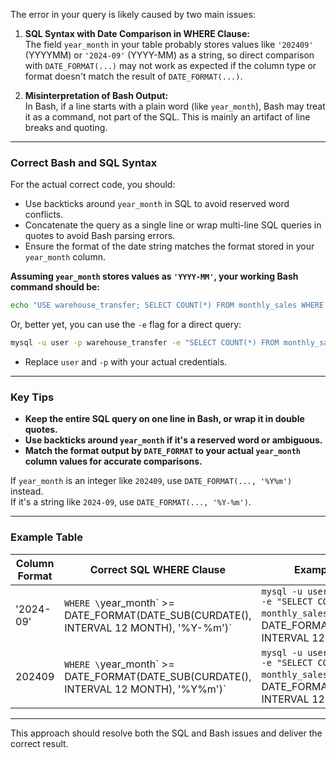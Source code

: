 The error in your query is likely caused by two main issues:

1. **SQL Syntax with Date Comparison in WHERE Clause:**  
   The field `year_month` in your table probably stores values like `'202409'` (YYYYMM) or `'2024-09'` (YYYY-MM) as a string, so direct comparison with `DATE_FORMAT(...)` may not work as expected if the column type or format doesn't match the result of `DATE_FORMAT(...)`.

2. **Misinterpretation of Bash Output:**  
   In Bash, if a line starts with a plain word (like `year_month`), Bash may treat it as a command, not part of the SQL. This is mainly an artifact of line breaks and quoting.

***

### Correct Bash and SQL Syntax

For the actual correct code, you should:

- Use backticks around `year_month` in SQL to avoid reserved word conflicts.
- Concatenate the query as a single line or wrap multi-line SQL queries in quotes to avoid Bash parsing errors.
- Ensure the format of the date string matches the format stored in your `year_month` column.

**Assuming `year_month` stores values as `'YYYY-MM'`, your working Bash command should be:**

```bash
echo "USE warehouse_transfer; SELECT COUNT(*) FROM monthly_sales WHERE \`year_month\` >= DATE_FORMAT(DATE_SUB(CURDATE(), INTERVAL 12 MONTH), '%Y-%m');" | mysql -u user -p
```

Or, better yet, you can use the `-e` flag for a direct query:

```bash
mysql -u user -p warehouse_transfer -e "SELECT COUNT(*) FROM monthly_sales WHERE \`year_month\` >= DATE_FORMAT(DATE_SUB(CURDATE(), INTERVAL 12 MONTH), '%Y-%m');"
```
- Replace `user` and `-p` with your actual credentials.

***

### Key Tips

- **Keep the entire SQL query on one line in Bash, or wrap it in double quotes.**
- **Use backticks around `year_month` if it's a reserved word or ambiguous.**
- **Match the format output by `DATE_FORMAT` to your actual `year_month` column values for accurate comparisons.**

If `year_month` is an integer like `202409`, use `DATE_FORMAT(..., '%Y%m')` instead.  
If it's a string like `2024-09`, use `DATE_FORMAT(..., '%Y-%m')`.

***

### Example Table

| Column Format | Correct SQL WHERE Clause | Example Bash Command |
|---------------|-------------------------|---------------------|
| '2024-09' | `WHERE \`year_month\` >= DATE_FORMAT(DATE_SUB(CURDATE(), INTERVAL 12 MONTH), '%Y-%m')` | `mysql -u user -p warehouse_transfer -e "SELECT COUNT(*) FROM monthly_sales WHERE \`year_month\` >= DATE_FORMAT(DATE_SUB(CURDATE(), INTERVAL 12 MONTH), '%Y-%m');"`  |
| 202409 | `WHERE \`year_month\` >= DATE_FORMAT(DATE_SUB(CURDATE(), INTERVAL 12 MONTH), '%Y%m')` | `mysql -u user -p warehouse_transfer -e "SELECT COUNT(*) FROM monthly_sales WHERE \`year_month\` >= DATE_FORMAT(DATE_SUB(CURDATE(), INTERVAL 12 MONTH), '%Y%m');"`  |

***

This approach should resolve both the SQL and Bash issues and deliver the correct result.